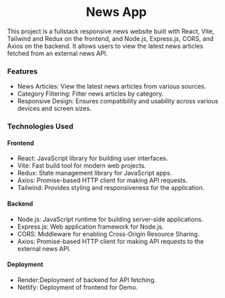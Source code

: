 <h1 align='center'>News App</h1>

This project is a fullstack responsive news website built with React, Vite, Tailwind and Redux on the frontend, and Node.js, Express.js, CORS, and Axios on the backend. It allows users to view the latest news articles fetched from an external news API.

<h3>Features</h3>

- News Articles: View the latest news articles from various sources.
- Category Filtering: Filter news articles by category.
- Responsive Design: Ensures compatibility and usability across various devices and screen sizes.

<h3>Technologies Used</h3>

<h4>Frontend</h4>

- React: JavaScript library for building user interfaces.
- Vite: Fast build tool for modern web projects.
- Redux: State management library for JavaScript apps.
- Axios: Promise-based HTTP client for making API requests.
- Tailwind: Provides styling and responsiveness for the application.

<h4>Backend</h4>

- Node.js: JavaScript runtime for building server-side applications.
- Express.js: Web application framework for Node.js.
- CORS: Middleware for enabling Cross-Origin Resource Sharing.
- Axios: Promise-based HTTP client for making API requests to the external news API.

<h4>Deployment</h4>

- Render:Deployment of backend for API fetching.
- Netlify: Deployment of frontend for Demo.
